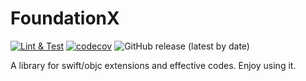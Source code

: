 # FoundationX

[![Lint & Test](https://github.com/Lguanghui/FoundationX/actions/workflows/swift.yml/badge.svg)](https://github.com/Lguanghui/FoundationX/actions/workflows/swift.yml)
[![codecov](https://codecov.io/gh/Lguanghui/FoundationX/branch/master/graph/badge.svg?token=PK0QQMTIWW)](https://codecov.io/gh/Lguanghui/FoundationX) 
![GitHub release (latest by date)](https://img.shields.io/github/v/release/Lguanghui/FoundationX)

A library for swift/objc extensions and effective codes. Enjoy using it.



